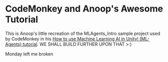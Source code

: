 # CodeMonkey and Anoop's Awesome Tutorial

This is Anoop's little recreation of the MLAgents_Intro sample project used by CodeMonkey in his [How to use Machine Learning AI in Unity! (ML-Agents) tutorial](https://www.youtube.com/watch?v=zPFU30tbyKs). WE SHALL BUILD FURTHER UPON THAT >:)

Monday left me broken
